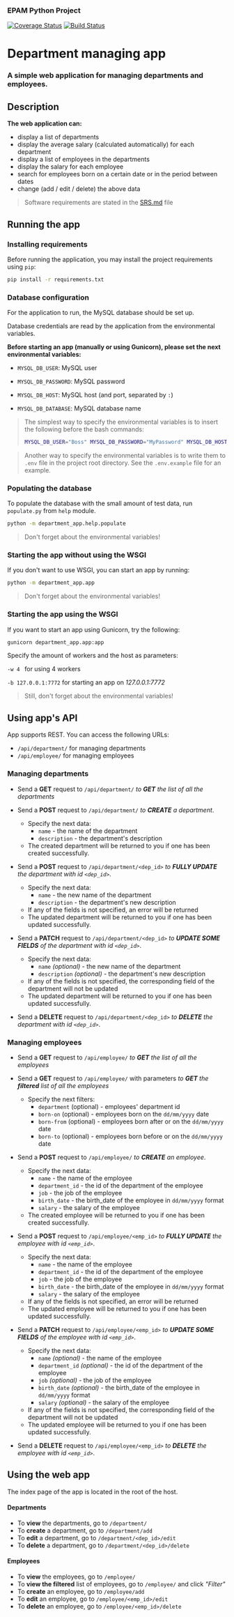 ### EPAM Python Project

[![Coverage Status](https://coveralls.io/repos/github/leirimnad/EPAMPython/badge.svg?branch=main)](https://coveralls.io/github/leirimnad/EPAMPython?branch=main)
[![Build Status](https://app.travis-ci.com/leirimnad/EPAMPython.svg?branch=main)](https://app.travis-ci.com/leirimnad/EPAMPython)

# Department managing app

### A simple web application for managing departments and employees. 

## Description

**The web application can:**
- display a list of departments
- display the average salary (calculated automatically) for each department
- display a list of employees in the departments
- display the salary for each employee
- search for employees born on a certain date or in the period between dates
- change (add / edit / delete) the above data

> Software requirements are stated in the [SRS.md](documentation/SRS.md) file


## Running the app

### Installing requirements

Before running the application, you may install the project requirements using `pip`:
```bash
pip install -r requirements.txt
```

### Database configuration

For the application to run, the MySQL database should be set up.

Database credentials are read by the application from the environmental variables.

**Before starting an app (manually or using Gunicorn), please set the next environmental variables:**

- `MYSQL_DB_USER`: MySQL user

- `MYSQL_DB_PASSWORD`: MySQL password

- `MYSQL_DB_HOST`: MySQL host (and port, separated by `:`)

- `MYSQL_DB_DATABASE`: MySQL database name

> The simplest way to specify the environmental variables is to insert the following before the bash commands:
>
> ```bash
> MYSQL_DB_USER="Boss" MYSQL_DB_PASSWORD="MyPassword" MYSQL_DB_HOST="localhost" MYSQL_DB_DATABASE="my_database"
> ```

> Another way to specify the environmental variables is to write them to `.env` file in the project root directory.
> See the `.env.example` file for an example.

### Populating the database

To populate the database with the small amount of test data, run `populate.py` from `help` module.

```bash
python -m department_app.help.populate
```

> Don't forget about the environmental variables!

### Starting the app without using the WSGI

If you don't want to use WSGI, you can start an app by running:

```bash
python -m department_app.app
```

> Don't forget about the environmental variables!


### Starting the app using the WSGI

If you want to start an app using Gunicorn, try the following:

```bash
gunicorn department_app.app:app
```

Specify the amount of workers and the host as parameters:

```-w 4 ``` for using 4 workers

```-b 127.0.0.1:7772``` for starting an app on *127.0.0.1:7772*


> Still, don't forget about the environmental variables!

## Using app's API

App supports REST. You can access the following URLs:
- `/api/department/` for managing departments
- `/api/employee/` for managing employees

### Managing departments

- Send a **GET** request to `/api/department/`
_to **GET** the list of all the departments_

- Send a **POST** request to `/api/department/`
_to **CREATE** a department_. 
  - Specify the next data:
    - `name` - the name of the department
    - `description` - the department's description
  - The created department will be returned to you if one has been created successfully.

- Send a **POST** request to `/api/department/<dep_id>`
_to **FULLY UPDATE** the department with id `<dep_id>`_. 
  - Specify the next data:
    - `name` - the new name of the department
    - `description` - the department's new description
  - If any of the fields is not specified, an error will be returned
  - The updated department will be returned to you if one has been updated successfully.


- Send a **PATCH** request to `/api/department/<dep_id>`
_to **UPDATE SOME FIELDS** of the department with id `<dep_id>`_. 
  - Specify the next data:
    - `name` *(optional)* - the new name of the department
    - `description` *(optional)* - the department's new description
  - If any of the fields is not specified, the corresponding field of the department will not be updated
  - The updated department will be returned to you if one has been updated successfully.

- Send a **DELETE** request to `/api/department/<dep_id>`
_to **DELETE** the department with id `<dep_id>`_. 

### Managing employees

- Send a **GET** request to `/api/employee/`
_to **GET** the list of all the employees_

- Send a **GET** request to `/api/employee/` with parameters
_to **GET** the **filtered** list of all the employees_
  - Specify the next filters:
    - `department` (optional) - employees' department id
    - `born-on` (optional) - employees born on the `dd/mm/yyyy` date
    - `born-from` (optional) - employees born after or on the `dd/mm/yyyy` date
    - `born-to` (optional) - employees born before or on the `dd/mm/yyyy` date

- Send a **POST** request to `/api/employee/`
_to **CREATE** an employee_. 
  - Specify the next data:
    - `name` - the name of the employee
    - `department_id` - the id of the department of the employee
    - `job` - the job of the employee
    - `birth_date` - the birth_date of the employee in `dd/mm/yyyy` format
    - `salary` - the salary of the employee
  - The created employee will be returned to you if one has been created successfully.

- Send a **POST** request to `/api/employee/<emp_id>`
_to **FULLY UPDATE** the employee with id `<emp_id>`_. 
  - Specify the next data:
    - `name` - the name of the employee
    - `department_id` - the id of the department of the employee
    - `job` - the job of the employee
    - `birth_date` - the birth_date of the employee in `dd/mm/yyyy` format
    - `salary` - the salary of the employee
  - If any of the fields is not specified, an error will be returned
  - The updated employee will be returned to you if one has been updated successfully.


- Send a **PATCH** request to `/api/employee/<emp_id>`
_to **UPDATE SOME FIELDS** of the employee with id `<emp_id>`_. 
  - Specify the next data:
    - `name` *(optional)* - the name of the employee
    - `department_id` *(optional)* - the id of the department of the employee
    - `job` *(optional)* - the job of the employee
    - `birth_date` *(optional)* - the birth_date of the employee in `dd/mm/yyyy` format
    - `salary` *(optional)* - the salary of the employee
  - If any of the fields is not specified, the corresponding field of the department will not be updated
  - The updated employee will be returned to you if one has been updated successfully.

- Send a **DELETE** request to `/api/employee/<emp_id>`
_to **DELETE** the employee with id `<emp_id>`_.


## Using the web app

The index page of the app is located in the root of the host.

#### Departments

- To **view** the departments, go to `/department/`
- To **create** a department, go to `/department/add`
- To **edit** a department, go to `/department/<dep_id>/edit`
- To **delete** a department, go to `/department/<dep_id>/delete`


#### Employees

- To **view** the employees, go to `/employee/`
- To **view the filtered** list of employees, go to `/employee/` and click *"Filter"*
- To **create** an employee, go to `/employee/add`
- To **edit** an employee, go to `/employee/<emp_id>/edit`
- To **delete** an employee, go to `/employee/<emp_id>/delete`
